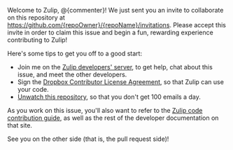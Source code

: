 Welcome to Zulip, @{commenter}! We just sent you an invite to collaborate on this repository at https://github.com/{repoOwner}/{repoName}/invitations. Please accept this invite in order to claim this issue and begin a fun, rewarding experience contributing to Zulip!

Here's some tips to get you off to a good start:
* Join me on the [Zulip developers' server](https://chat.zulip.org), to get help, chat about this issue, and meet the other developers.
* Sign the [Dropbox Contributor License Agreement](https://opensource.dropbox.com/cla/), so that Zulip can use your code.
* [Unwatch this repository](https://help.github.com/articles/unwatching-repositories/), so that you don't get 100 emails a day.

As you work on this issue, you'll also want to refer to the [Zulip code contribution guide](https://zulip.readthedocs.io/en/latest/contributing/index.html), as well as the rest of the developer documentation on that site.

See you on the other side (that is, the pull request side)!